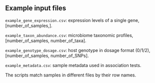 ## Example input files

`example_gene_expression.csv`: expression levels of a single gene, [number_of_samples,].

`example_taxon_abundance.csv`: microbiome taxonomic profiles, [number_of_samples, number_of_taxa].

`example_genotype_dosage.csv`: host genotype in dosage format (0/1/2), [number_of_samples, number_of_SNPs].

`example_metadata.csv`: sample metadata used in association tests.

The scripts match samples in different files by their row names.
